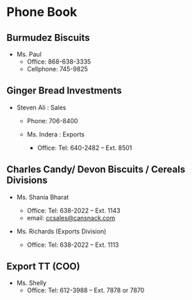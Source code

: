 # Phone Book

## Burmudez Biscuits
- Ms. Paul
  - Office: 868-638-3335
  - Cellphone: 745-9825

## Ginger Bread Investments
- Steven Ali : Sales
  - Phone: 706-8400
 
  - Ms. Indera : Exports
    - Office: Tel: 640-2482 – Ext. 8501

 
## Charles Candy/ Devon Biscuits / Cereals Divisions
- Ms. Shania Bharat
  - Office: Tel: 638-2022 – Ext. 1143
  - email: ccsales@cansnack.com
 
- Ms. Richards (Exports Division)
   - Office: Tel: 638-2022 – Ext. 1113
 
 ## Export TT (COO)
- Ms. Shelly
  - Office: Tel: 612-3988 – Ext. 7878 or 7870




